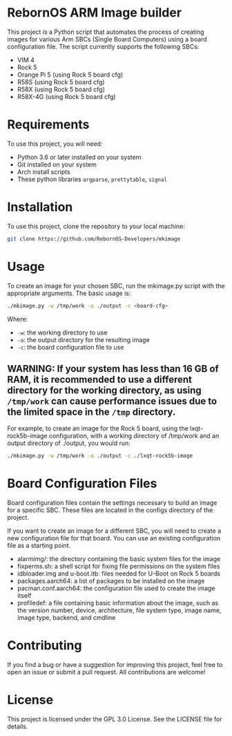 # RebornOS ARM Image builder

This project is a Python script that automates the process of creating images for various Arm SBCs (Single Board Computers) using a board configuration file. The script currently supports the following SBCs:

- VIM 4
- Rock 5
- Orange Pi 5 (using Rock 5 board cfg)
- R58S (using Rock 5 board cfg)
- R58X (using Rock 5 board cfg)
- R58X-4G (using Rock 5 board cfg)

# Requirements

To use this project, you will need:

- Python 3.6 or later installed on your system
- Git installed on your system
- Arch install scripts 
- These python libraries `argparse`, `prettytable`, `signal`
    

# Installation

To use this project, clone the repository to your local machine:

```bash
git clone https://github.com/RebornOS-Developers/mkimage
```
# Usage

To create an image for your chosen SBC, run the mkimage.py script with the appropriate arguments. The basic usage is:

```bash
./mkimage.py -w /tmp/work -o ./output -c <board-cfg>
```

Where:
- `-w`: the working directory to use
- `-o`: the output directory for the resulting image
- `-c`: the board configuration file to use
    
## **WARNING:** If your system has less than 16 GB of RAM, it is recommended to use a different directory for the working directory, as using `/tmp/work` can cause performance issues due to the limited space in the `/tmp` directory.

For example, to create an image for the Rock 5 board, using the lxqt-rock5b-image configuration, with a working directory of /tmp/work and an output directory of ./output, you would run:

```bash
./mkimage.py -w /tmp/work -o ./output -c ./lxqt-rock5b-image
```

# Board Configuration Files

Board configuration files contain the settings necessary to build an image for a specific SBC. These files are located in the configs directory of the project.

If you want to create an image for a different SBC, you will need to create a new configuration file for that board. You can use an existing configuration file as a starting point.

- alarmimg/: the directory containing the basic system files for the image
- fixperms.sh: a shell script for fixing file permissions on the system files
- idbloader.img and u-boot.itb: files needed for U-Boot on Rock 5 boards
- packages.aarch64: a list of packages to be installed on the image
- pacman.conf.aarch64: the configuration file used to create the image itself
- profiledef: a file containing basic information about the image, such as the version number, device, architecture, file system type, image name, image type, backend, and cmdline


# Contributing

If you find a bug or have a suggestion for improving this project, feel free to open an issue or submit a pull request. All contributions are welcome!

# License

This project is licensed under the GPL 3.0 License. See the LICENSE file for details.
